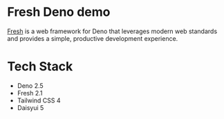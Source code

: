 # Fresh Deno demo

[Fresh](https://fresh.deno.dev/) is a web framework for Deno that leverages modern web standards and provides a simple,
productive development experience.

# Tech Stack

- Deno 2.5
- Fresh 2.1
- Tailwind CSS 4
- Daisyui 5

